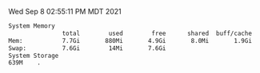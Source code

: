 Wed Sep  8 02:55:11 PM MDT 2021
```bash
System Memory
               total        used        free      shared  buff/cache   available
Mem:           7.7Gi       880Mi       4.9Gi       8.0Mi       1.9Gi       6.5Gi
Swap:          7.6Gi        14Mi       7.6Gi
System Storage
639M	.
```
```bash

